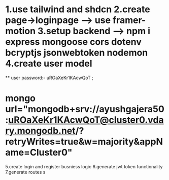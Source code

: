 1.use tailwind and shdcn
2.create page->loginpage --> use framer-motion 
3.setup backend --> npm i express mongoose cors dotenv bcryptjs jsonwebtoken nodemon 
4.create user model 
================================================
** user password:- uROaXeKr1KAcwQoT ;

mongo url="mongodb+srv://ayushgajera50:uROaXeKr1KAcwQoT@cluster0.vdary.mongodb.net/?retryWrites=true&w=majority&appName=Cluster0"
================================================

5.create login and register busniess logic
6.generate jwt token functionality
7.generate routes s